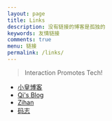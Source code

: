 ```yaml
---
layout: page
title: Links
description: 没有链接的博客是孤独的
keywords: 友情链接
comments: true
menu: 链接
permalink: /links/
---
```


> Interaction Promotes Tech!

* [小皇博客](http://xiaohuang.famousedu.com/)
* [Qi's Blog](http://waldenlan.github.io/)
* [Zihan](https://lizihan021.github.io/)
* [码志](http://mazhuang.org)
